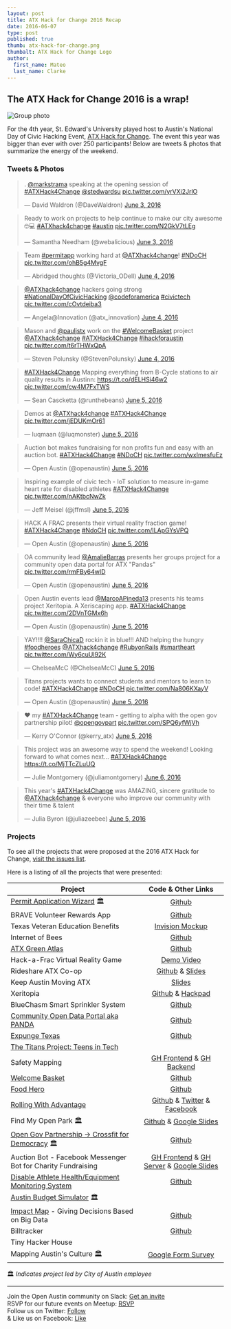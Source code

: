 ```yaml
---
layout: post
title: ATX Hack for Change 2016 Recap
date: 2016-06-07
type: post
published: true
thumb: atx-hack-for-change.png
thumbalt: ATX Hack for Change Logo
author:
  first_name: Mateo
  last_name: Clarke
---
```


## The ATX Hack for Change 2016 is a wrap!

![Group photo](https://pbs.twimg.com/media/CkYefPnVAAEz5wT.jpg:large)

For the 4th year, St. Edward's University played host to Austin's National Day of Civic Hacking Event, [ATX Hack for Change](http://atxhackforchange.org/). The event this year was bigger than ever with over 250 participants! Below are tweets & photos that summarize the energy of the weekend.

### Tweets & Photos

<blockquote class="twitter-tweet" data-lang="en"><p lang="en" dir="ltr">. <a href="https://twitter.com/markstrama">@markstrama</a> speaking at the opening session of <a href="https://twitter.com/hashtag/ATXHack4Change?src=hash">#ATXHack4Change</a> <a href="https://twitter.com/stedwardsu">@stedwardsu</a> <a href="https://t.co/yrVXj2JrlO">pic.twitter.com/yrVXj2JrlO</a></p>&mdash; David Waldron (@DaveWaldron) <a href="https://twitter.com/DaveWaldron/status/738878868723896321">June 3, 2016</a></blockquote>

<blockquote class="twitter-tweet" data-lang="en"><p lang="en" dir="ltr">Ready to work on projects to help continue to make our city awesome 🤓💻 <a href="https://twitter.com/hashtag/ATXhack4change?src=hash">#ATXhack4change</a> <a href="https://twitter.com/hashtag/austin?src=hash">#austin</a> <a href="https://t.co/N2GkV7tLEg">pic.twitter.com/N2GkV7tLEg</a></p>&mdash; Samantha Needham (@webalicious) <a href="https://twitter.com/webalicious/status/738875799802159104">June 3, 2016</a></blockquote>

<blockquote class="twitter-tweet" data-lang="en"><p lang="en" dir="ltr">Team <a href="https://twitter.com/hashtag/permitapp?src=hash">#permitapp</a> working hard at <a href="https://twitter.com/ATXhack4change">@ATXhack4change</a>! <a href="https://twitter.com/hashtag/NDoCH?src=hash">#NDoCH</a> <a href="https://t.co/ohB5g4MvgF">pic.twitter.com/ohB5g4MvgF</a></p>&mdash; Abridged thoughts (@Victoria_ODell) <a href="https://twitter.com/Victoria_ODell/status/739178582589595649">June 4, 2016</a></blockquote>

<blockquote class="twitter-tweet" data-lang="en"><p lang="en" dir="ltr"><a href="https://twitter.com/ATXhack4change">@ATXhack4change</a> hackers going strong <a href="https://twitter.com/hashtag/NationalDayOfCivicHacking?src=hash">#NationalDayOfCivicHacking</a> <a href="https://twitter.com/codeforamerica">@codeforamerica</a> <a href="https://twitter.com/hashtag/civictech?src=hash">#civictech</a> <a href="https://t.co/cOvtdeiba3">pic.twitter.com/cOvtdeiba3</a></p>&mdash; Angela@Innovation (@atx_innovation) <a href="https://twitter.com/atx_innovation/status/739195755273977856">June 4, 2016</a></blockquote>

<blockquote class="twitter-tweet" data-lang="en"><p lang="en" dir="ltr">Mason and <a href="https://twitter.com/pauljstx">@pauljstx</a> work on the <a href="https://twitter.com/hashtag/WelcomeBasket?src=hash">#WelcomeBasket</a> project <a href="https://twitter.com/ATXhack4change">@ATXhack4change</a> <a href="https://twitter.com/hashtag/ATXHack4Change?src=hash">#ATXHack4Change</a> <a href="https://twitter.com/hashtag/ihackforaustin?src=hash">#ihackforaustin</a> <a href="https://t.co/t6rTHWxQpA">pic.twitter.com/t6rTHWxQpA</a></p>&mdash; Steven Polunsky (@StevenPolunsky) <a href="https://twitter.com/StevenPolunsky/status/739183463505354752">June 4, 2016</a></blockquote>

<blockquote class="twitter-tweet" data-lang="en"><p lang="en" dir="ltr"><a href="https://twitter.com/hashtag/ATXHack4Change?src=hash">#ATXHack4Change</a> Mapping everything from B-Cycle stations to air quality results in Austinn: <a href="https://t.co/dELHSi46w2">https://t.co/dELHSi46w2</a> <a href="https://t.co/cw4M7FxTWS">pic.twitter.com/cw4M7FxTWS</a></p>&mdash; Sean Cascketta (@runthebeans) <a href="https://twitter.com/runthebeans/status/739511778871123968">June 5, 2016</a></blockquote>

<blockquote class="twitter-tweet" data-lang="en"><p lang="es" dir="ltr">Demos at <a href="https://twitter.com/ATXhack4change">@ATXhack4change</a> <a href="https://twitter.com/hashtag/ATXHack4Change?src=hash">#ATXHack4Change</a> <a href="https://t.co/jEDUKmOr61">pic.twitter.com/jEDUKmOr61</a></p>&mdash; luqmaan (@luqmonster) <a href="https://twitter.com/luqmonster/status/739507887232278528">June 5, 2016</a></blockquote>

<blockquote class="twitter-tweet" data-lang="en"><p lang="en" dir="ltr">Auction bot makes fundraising for non profits fun and easy with an auction bot. <a href="https://twitter.com/hashtag/ATXHack4Change?src=hash">#ATXHack4Change</a> <a href="https://twitter.com/hashtag/NDoCH?src=hash">#NDoCH</a> <a href="https://t.co/wxImesfuEz">pic.twitter.com/wxImesfuEz</a></p>&mdash; Open Austin (@openaustin) <a href="https://twitter.com/openaustin/status/739522764025909249">June 5, 2016</a></blockquote>

<blockquote class="twitter-tweet" data-lang="en"><p lang="en" dir="ltr">Inspiring example of civic tech - IoT solution to measure in-game heart rate for disabled athletes <a href="https://twitter.com/hashtag/ATXHack4Change?src=hash">#ATXHack4Change</a> <a href="https://t.co/nAKtbcNwZk">pic.twitter.com/nAKtbcNwZk</a></p>&mdash; Jeff Meisel (@jffmsl) <a href="https://twitter.com/jffmsl/status/739526054050598912">June 5, 2016</a></blockquote>

<blockquote class="twitter-tweet" data-lang="en"><p lang="en" dir="ltr">HACK A FRAC presents their virtual reality fraction game! <a href="https://twitter.com/hashtag/ATXHack4Change?src=hash">#ATXHack4Change</a> <a href="https://twitter.com/hashtag/NdoCH?src=hash">#NdoCH</a> <a href="https://t.co/ILApGYsVPQ">pic.twitter.com/ILApGYsVPQ</a></p>&mdash; Open Austin (@openaustin) <a href="https://twitter.com/openaustin/status/739511497496231937">June 5, 2016</a></blockquote>

<blockquote class="twitter-tweet" data-lang="en"><p lang="en" dir="ltr">OA community lead <a href="https://twitter.com/AmalieBarras">@AmalieBarras</a> presents her groups project for a community open data portal for ATX &quot;Pandas&quot; <a href="https://t.co/rmFBy64wID">pic.twitter.com/rmFBy64wID</a></p>&mdash; Open Austin (@openaustin) <a href="https://twitter.com/openaustin/status/739515983136624640">June 5, 2016</a></blockquote>

<blockquote class="twitter-tweet" data-lang="en"><p lang="en" dir="ltr">Open Austin events lead <a href="https://twitter.com/MarcoAPineda13">@MarcoAPineda13</a> presents his teams project Xeritopia. A Xeriscaping app. <a href="https://twitter.com/hashtag/ATXHack4Change?src=hash">#ATXHack4Change</a> <a href="https://t.co/2DVnTGMx6h">pic.twitter.com/2DVnTGMx6h</a></p>&mdash; Open Austin (@openaustin) <a href="https://twitter.com/openaustin/status/739513737309093888">June 5, 2016</a></blockquote>

<blockquote class="twitter-tweet" data-lang="en"><p lang="en" dir="ltr">YAY!!!! <a href="https://twitter.com/SaraChicaD">@SaraChicaD</a> rockin it in blue!!! AND helping the hungry <a href="https://twitter.com/hashtag/foodheroes?src=hash">#foodheroes</a> <a href="https://twitter.com/ATXhack4change">@ATXhack4change</a> <a href="https://twitter.com/hashtag/RubyonRails?src=hash">#RubyonRails</a> <a href="https://twitter.com/hashtag/smartheart?src=hash">#smartheart</a> <a href="https://t.co/Wy6cuUl92K">pic.twitter.com/Wy6cuUl92K</a></p>&mdash; ChelseaMcC (@ChelseaMcC) <a href="https://twitter.com/ChelseaMcC/status/739519509732560896">June 5, 2016</a></blockquote>

<blockquote class="twitter-tweet" data-lang="en"><p lang="en" dir="ltr">Titans projects wants to connect students and mentors to learn to code! <a href="https://twitter.com/hashtag/ATXHack4Change?src=hash">#ATXHack4Change</a> <a href="https://twitter.com/hashtag/NDoCH?src=hash">#NDoCH</a> <a href="https://t.co/Na806KXayV">pic.twitter.com/Na806KXayV</a></p>&mdash; Open Austin (@openaustin) <a href="https://twitter.com/openaustin/status/739517591706734598">June 5, 2016</a></blockquote>

<blockquote class="twitter-tweet" data-lang="en"><p lang="en" dir="ltr">❤️ my <a href="https://twitter.com/hashtag/ATXHack4Change?src=hash">#ATXHack4Change</a> team - getting to alpha with the open gov partnership pilot! <a href="https://twitter.com/opengovpart">@opengovpart</a> <a href="https://t.co/SPQ6yfWjVh">pic.twitter.com/SPQ6yfWjVh</a></p>&mdash; Kerry O&#39;Connor (@kerry_atx) <a href="https://twitter.com/kerry_atx/status/739525856041701376">June 5, 2016</a></blockquote>

<blockquote class="twitter-tweet" data-lang="en"><p lang="en" dir="ltr">This project was an awesome way to spend the weekend! Looking forward to what comes next... <a href="https://twitter.com/hashtag/ATXHack4Change?src=hash">#ATXHack4Change</a> <a href="https://t.co/MjTTcZLuUQ">https://t.co/MjTTcZLuUQ</a></p>&mdash; Julie Montgomery (@juliamontgomery) <a href="https://twitter.com/juliamontgomery/status/739854471488901120">June 6, 2016</a></blockquote>

<blockquote class="twitter-tweet" data-lang="en"><p lang="en" dir="ltr">This year&#39;s <a href="https://twitter.com/hashtag/ATXHack4Change?src=hash">#ATXHack4Change</a> was AMAZING, sincere gratitude to <a href="https://twitter.com/ATXhack4change">@ATXhack4change</a> &amp; everyone who improve our community with their time &amp; talent</p>&mdash; Julia Byron (@juliazeebee) <a href="https://twitter.com/juliazeebee/status/739544812349579265">June 5, 2016</a></blockquote>

### Projects

To see all the projects that were proposed at the 2016 ATX Hack for Change, [visit the issues list](https://github.com/open-austin/atx-hack-for-change-2016/issues).

Here is a listing of all the projects that were presented:

| Project                                                                                     | Code & Other Links                                                               |
|---------------------------------------------------------------------------------------------|:--------------------------------------------------------------------------------:|
| [Permit Application Wizard](https://permit-wiz.herokuapp.com/) 🏛                           | [Github](https://github.com/open-austin/permit-server)                           |
| BRAVE Volunteer Rewards App                                                                 | [Github](https://github.com/jamesjackson/braveapp)                               |
| Texas Veteran Education Benefits                                                            | [Invision Mockup](https://projects.invisionapp.com/share/7G7JFMMCS#/screens/164299780) |
| Internet of Bees                                                                            | [Github](https://github.com/chrisdhanaraj/internetofbees/)                       |
| [ATX Green Atlas](http://jemrrs.github.io/atxgreenatlas/)                                   | [Github](http://github.com/jemrrs/atxgreenatlas)                                 |
| Hack-a-Frac Virtual Reality Game                                                            | [Demo Video](https://dl.dropboxusercontent.com/u/2382871/SLICING%20FOOD%20ACTION%20FLICK%202016.mov) |
| Rideshare ATX Co-op                                                                         | [Github](https://github.com/rideshareatx) & [Slides](http://rideshareatx-org.herokuapp.com/mobility.html#/) |
| Keep Austin Moving ATX                                                                      | [Slides](http://rideshareatx-org.herokuapp.com/#/)                               |
| Xeritopia                                                                                   | [Github](https://github.com/mapineda/xeriscape_atxhacks4change_2016) & [Hackpad](https://hackpad.com/Xeriscape_ATX-OAvRDE8RYyP) |
| BlueChasm Smart Sprinkler System                                                            | [Github](https://github.com/jrriosBC/smart-sprinkler)                            |
| [Community Open Data Portal aka PANDA](http://amaliebarras.github.io/data-portal-new/)      | [Github](https://github.com/amaliebarras/data-portal-new)                        |
| [Expunge Texas](http://expungetexas.org/index.html)                                         | [Github](https://github.com/kkarsnia/expunge)                                    |
| [The Titans Project: Teens in Tech](http://www.thetitansproject.com)                        |                                                                                  |
| Safety Mapping                                                                              | [GH Frontend](https://github.com/Sahedeva/bikePed2) & [GH Backend](https://github.com/Sahedeva/bikePedBackEnd) |
| [Welcome Basket](http://ludwigmace.github.io/atxbasket/#/)                                  | [Github](https://github.com/ludwigmace/atxbasket)                                |
| [Food Hero](http://food-donate.herokuapp.com/)                                              | [Github](https://github.com/rubygeek/food_donate)                                |
| [Rolling With Advantage](http://www.rollingwithadvantage.com)                               | [Github](https://github.com/RollingWithAdvantage) & [Twitter](http://www.twitter.com/RollingWAdvantage) & [Facebook](http://www.facebook.com/rollingwithadvantage/) |
| Find My Open Park 🏛                                                                        | [Github](https://github.com/wrays/find-my-open-park) & [Google Slides](https://docs.google.com/presentation/d/1gH-l33GbELcQlqxIToG8zglRXoZsZBub2sqdzSUMAuE/edit#slide=id.p) |
| [Open Gov Partnership -> Crossfit for Democracy](http://cityofaustin.github.io/open-gov-partnership/) 🏛 | [Github](https://github.com/cityofaustin/open-gov-partnership/tree/gh-pages) |
| Auction Bot - Facebook Messenger Bot for Charity Fundraising                                | [GH Frontend](https://github.com/krismuniz/auctionbot) & [GH Server](https://github.com/aaronbenz/auctionbot-back) & [Google Slides](https://docs.google.com/presentation/d/1YHRu6xhLcEZnGyhftL83kgWcwQYARghZmcPnHWNqDZk/edit#slide=id.g128b1b71f0_0_269) |
| [Disable Athlete Health/Equipment Monitoring System](https://dahmos.org/)                   | [Github](https://github.com/Bokbot/damn-hardware)                                |
| [Austin Budget Simulator](http://www.austintexas.gov/dollarsandsense) 🏛                    |                                                                                  |
| [Impact Map](http://Impactmap.us) - Giving Decisions Based on Big Data                      | [Github](https://github.com/deirdrewalsh/Big-Data-4-Giving-)                     |
| Billtracker                                                                                 | [Github](https://github.com/bill-tracker)                                        |
| Tiny Hacker House                                                                           |                                                                                  |
| Mapping Austin's Culture 🏛                                                                 | [Google Form Survey](https://docs.google.com/forms/d/1xmzcoGHlqaywWjbFW4DdkNQTUiGVekJ0Su_7ZscAeD4/viewform) |

🏛 _Indicates project led by City of Austin employee_


---

Join the Open Austin community on Slack: [Get an invite](http://slack.open-austin.org/)
<br>
RSVP for our future events on Meetup: [RSVP](http://www.meetup.com/Open-Austin/events/231148616/)
<br>
Follow us on Twitter: [Follow](https://twitter.com/openaustin?lang=en)
<br>
& Like us on Facebook: [Like](https://www.facebook.com/Open-Austin-412390968837071/)

<script async src="//platform.twitter.com/widgets.js" charset="utf-8"></script>
